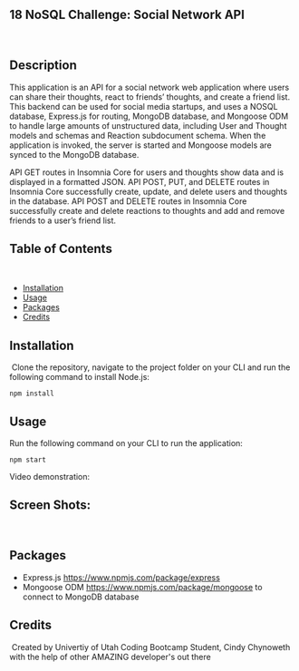 ## 18 NoSQL Challenge: Social Network API
​
## Description 
​This application is an API for a social network web application where users can share their thoughts, react to friends’ thoughts, and create a friend list.
​
This backend can be used for social media startups, and uses a NOSQL database, Express.js for routing, MongoDB database, and Mongoose ODM to handle large amounts of unstructured data, including User and Thought models and schemas and Reaction subdocument schema. When the application is invoked, the server is started and Mongoose models are synced to the MongoDB database.

API GET routes in Insomnia Core for users and thoughts show data and is displayed in a formatted JSON. API POST, PUT, and DELETE routes in Insomnia Core successfully create, update, and delete users and thoughts in the database. API POST and DELETE routes in Insomnia Core successfully create and delete reactions to thoughts and add and remove friends to a user’s friend list.

## Table of Contents
​
* [Installation](#installation)
* [Usage](#usage)
* [Packages](#packages)
* [Credits](#credits)​

## Installation
​
Clone the repository, navigate to the project folder on your CLI and run the following command to install Node.js:

```npm install```

## Usage 
Run the following command on your CLI to run the application:

```npm start```

Video demonstration: 

## Screen Shots:



​

## Packages

* Express.js https://www.npmjs.com/package/express
* Mongoose ODM https://www.npmjs.com/package/mongoose to connect to MongoDB database

## Credits
​
Created by Univertiy of Utah Coding Bootcamp Student, Cindy Chynoweth with the help of other AMAZING developer's out there
​

